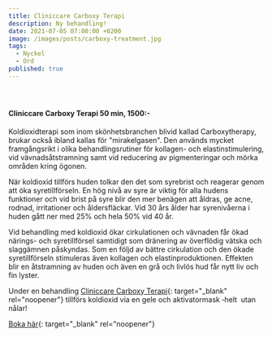 ```yaml
---
title: Cliniccare Carboxy Terapi
description: Ny behandling!
date: 2021-07-05 07:00:00 +0200
image: /images/posts/carboxy-treatment.jpg
tags:
  - Nyckel
  - Ord
published: true
---
```

#### &nbsp;

#### Cliniccare Carboxy Terapi 50 min, 1500:-

Koldioxidterapi som inom skönhetsbranchen blivid kallad Carboxytherapy, brukar ocks&aring; ibland kallas för "mirakelgasen". Den används mycket framg&aring;ngsrikt i olika behandlingsrutiner för kollagen- och elastinstimulering, vid vävnads&aring;tstramning samt vid reducering av pigmenteringar och mörka omr&aring;den kring ögonen.&nbsp;

När koldioxid tillförs huden tolkar den det som syrebrist och reagerar genom att öka syretillförseln. En hög niv&aring; av syre är viktig för alla hudens funktioner och vid brist p&aring; syre blir den mer benägen att &aring;ldras, ge acne, rodnad, irritationer och &aring;ldersfläckar. Vid 30 &aring;rs &aring;lder har syreniv&aring;erna i huden g&aring;tt ner med 25% och hela 50% vid 40 &aring;r.

Vid behandling med koldioxid ökar cirkulationen och vävnaden f&aring;r ökad närings- och syretillförsel samtidigt som dränering av överflödig vätska och slaggämnen p&aring;skyndas. Som en följd av bättre cirkulation och den ökade syretillförseln stimuleras även kollagen och elastinproduktionen. Effekten blir en &aring;tstramning av huden och även en gr&aring; och livlös hud f&aring;r nytt liv och fin lyster.

Under en behandling [Cliniccare Carboxy Terapi](/behandlingar/cliniccare-carboxy-terapi/){: target="_blank" rel="noopener"} tillförs koldioxid via en gele och aktivatormask ‐helt&nbsp; utan n&aring;lar\! &nbsp;

[Boka här](/bokning/){: target="_blank" rel="noopener"}

&nbsp;
